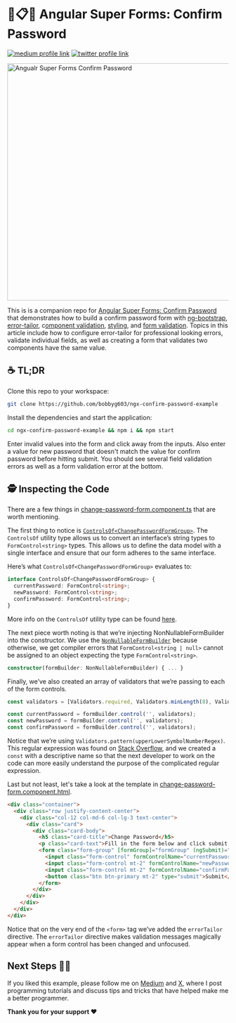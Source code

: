 # 📐📋🦸 Angular Super Forms: Confirm Password

[![medium profile link](https://img.shields.io/badge/Medium-12100E?style=for-the-badge&logo=medium&logoColor=white)]([https://medium.com/better-programming/file-uploads-with-angular-and-rxjs-34262b3450ae](https://medium.com/p/bd95906f220f))
[![twitter profile link](https://img.shields.io/badge/Twitter-1DA1F2?style=for-the-badge&logo=twitter&logoColor=white)]([https://twitter.com/bobbyg603/status/1524465334522195968](https://twitter.com/bobbyg603/status/1689632582994907136))

<img alt="Angualr Super Forms Confirm Password" src="https://github.com/bobbyg603/ngx-confirm-password-example/assets/2646053/332f4d5b-70d9-46ce-b20e-ea30aed5f26b" width="540px" height="auto">

This is is a companion repo for [Angular Super Forms: Confirm Password](https://medium.com/p/bd95906f220f) that demonstrates how to build a confirm password form with [ng-bootstrap](https://ng-bootstrap.github.io/#/home), [error-tailor](https://github.com/ngneat/error-tailor), c[omponent validation](https://medium.com/p/bd95906f220f#c02e), [styling](https://medium.com/p/bd95906f220f#b7b4), and [form validation](https://medium.com/p/bd95906f220f#e1f3). Topics in this article include how to configure error-tailor for professional looking errors, validate individual fields, as well as creating a form that validates two components have the same value.

## ☕️ TL;DR

Clone this repo to your workspace:

```sh
git clone https://github.com/bobbyg603/ngx-confirm-password-example
```

Install the dependencies and start the application:

```sh
cd ngx-confirm-password-example && npm i && npm start
```

Enter invalid values into the form and click away from the inputs. Also enter a value for new password that doesn't match the value for confirm password before hitting submit. You should see several field validation errors as well as a form validation error at the bottom.

## 🕵️ Inspecting the Code

There are a few things in [change-password-form.component.ts](https://github.com/bobbyg603/ngx-confirm-password-example/blob/main/src/app/change-password-form/change-password-form.component.ts) that are worth mentioning.

The first thing to notice is [`ControlsOf<ChangePasswordFormGroup>`](https://github.com/bobbyg603/ngx-confirm-password-example/blob/4fe68dd3255808e13742b573437987fb25c9b697/src/app/change-password-form/change-password-form.component.ts#L14C26-L14C26). The `ControlsOf` utility type allows us to convert an interface’s string types to `FormControl<string>` types. This allows us to define the data model with a single interface and ensure that our form adheres to the same interface.

Here’s what `ControlsOf<ChangePasswordFormGroup>` evaluates to:

```ts
interface ControlsOf<ChangePasswordFormGroup> {
  currentPassword: FormControl<string>;
  newPassword: FormControl<string>;
  confirmPassword: FormControl<string>;
}
```

More info on the `ControlsOf` utility type can be found [here](https://betterprogramming.pub/how-to-build-a-strongly-typed-angular-14-super-form-86837965a0e5).

The next piece worth noting is that we’re injecting NonNullableFormBuilder into the constructor. We use the [`NonNullableFormBuilder`](https://angular.io/guide/typed-forms#formbuilder-and-nonnullableformbuilder) because otherwise, we get compiler errors that `FormControl<string | null>` cannot be assigned to an object expecting the type `FormControl<string>`.

```ts
constructor(formBuilder: NonNullableFormBuilder) { ... }
```

Finally, we’ve also created an array of validators that we’re passing to each of the form controls.

```ts
const validators = [Validators.required, Validators.minLength(8), Validators.pattern(upperLowerSymbolNumberRegex)];

const currentPassword = formBuilder.control('', validators);
const newPassword = formBuilder.control('', validators);
const confirmPassword = formBuilder.control('', validators);
```

Notice that we’re using `Validators.pattern(upperLowerSymbolNumberRegex)`. This regular expression was found on [Stack Overflow](https://stackoverflow.com/a/1559788/2993077), and we created a `const` with a descriptive name so that the next developer to work on the code can more easily understand the purpose of the complicated regular expression.

Last but not least, let's take a look at the template in [change-password-form.component.html](https://github.com/bobbyg603/ngx-confirm-password-example/blob/main/src/app/change-password-form/change-password-form.component.html).

```html
<div class="container">
  <div class="row justify-content-center">
    <div class="col-12 col-md-6 col-lg-3 text-center">
      <div class="card">
        <div class="card-body">
          <h5 class="card-title">Change Password</h5>
          <p class="card-text">Fill in the form below and click submit to update your password.</p>
          <form class="form-group" [formGroup]="formGroup" (ngSubmit)="onSubmit()" errorTailor>
            <input class="form-control" formControlName="currentPassword" placeholder="Current Password" type="password" >
            <input class="form-control mt-2" formControlName="newPassword" placeholder="New Password" type="password">
            <input class="form-control mt-2" formControlName="confirmPassword" placeholder="Confirm Password" type="password">
            <button class="btn btn-primary mt-2" type="submit">Submit</button>
          </form>
        </div>
      </div>
    </div>
  </div>
</div>
```

Notice that on the very end of the `<form>` tag we’ve added the `errorTailor` directive. The `errorTailor` directive makes validation messages magically appear when a form control has been changed and unfocused.

## Next Steps 🧑‍💻

If you liked this example, please follow me on [Medium](https://bobbyg603.medium.com/) and [X](https://twitter.com/bobbyg603), where I post programming tutorials and discuss tips and tricks that have helped make me a better programmer.

**Thank you for your support ❤️**
